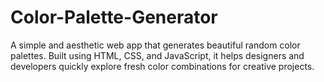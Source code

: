 # Color-Palette-Generator
A simple and aesthetic web app that generates beautiful random color palettes. Built using HTML, CSS, and JavaScript, it helps designers and developers quickly explore fresh color combinations for creative projects.
